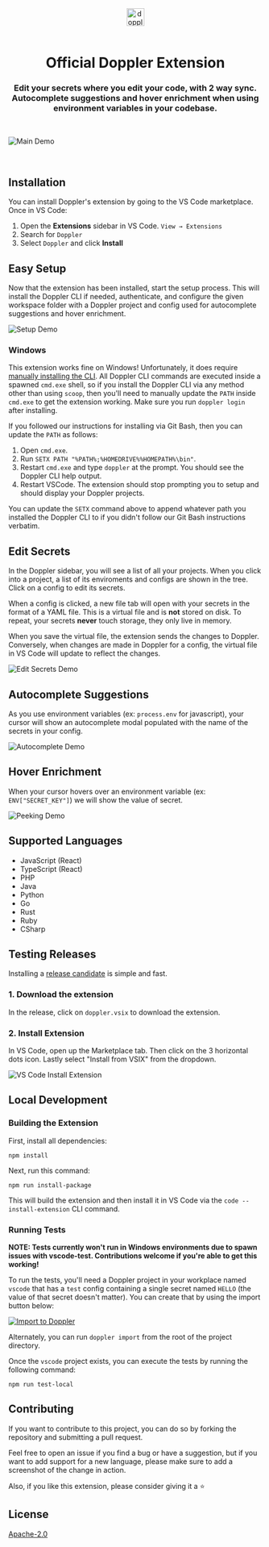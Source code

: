<div align="center">
  <a href="https://doppler.com">
    <img src="media/logo.png" alt="doppler-logo" height="35">
  </a>
  </br></br>
  <h1>Official Doppler Extension</h1>
  <h3 align="center">
    Edit your secrets where you edit your code, with 2 way sync. Autocomplete
    suggestions and hover enrichment when using environment variables in your codebase.
  </h3>
</div>

</br>

![Main Demo](media/demo.gif)

</br>

## Installation

You can install Doppler's extension by going to the VS Code marketplace. Once in VS Code:

1. Open the **Extensions** sidebar in VS Code. `View → Extensions`
2. Search for `Doppler`
3. Select `Doppler` and click **Install**

## Easy Setup

Now that the extension has been installed, start the setup process. This will install the Doppler CLI if needed, authenticate, and configure the given workspace folder with a Doppler project and config used for autocomplete suggestions and hover enrichment.

![Setup Demo](media/setup-demo.gif)

### Windows

This extension works fine on Windows! Unfortunately, it does require [manually installing the CLI](https://docs.doppler.com/docs/install-cli#installation). All Doppler CLI commands are executed inside a spawned `cmd.exe` shell, so if you install the Doppler CLI via any method other than using `scoop`, then you'll need to manually update the `PATH` inside `cmd.exe` to get the extension working. Make sure you run `doppler login` after installing.

If you followed our instructions for installing via Git Bash, then you can update the `PATH` as follows:

1. Open `cmd.exe`.
2. Run `SETX PATH "%PATH%;%HOMEDRIVE%%HOMEPATH%\bin"`.
3. Restart `cmd.exe` and type `doppler` at the prompt. You should see the Doppler CLI help output.
4. Restart VSCode. The extension should stop prompting you to setup and should display your Doppler projects.

You can update the `SETX` command above to append whatever path you installed the Doppler CLI to if you didn't follow our Git Bash instructions verbatim.

## Edit Secrets

In the Doppler sidebar, you will see a list of all your projects. When you click into a project, a list of its enviroments and configs are shown in the tree. Click on a config to edit its secrets.

When a config is clicked, a new file tab will open with your secrets in the format of a YAML file. This is a virtual file and is **not** stored on disk. To repeat, your secrets **never** touch storage, they only live in memory.

When you save the virtual file, the extension sends the changes to Doppler. Conversely, when changes are made in Doppler for a config, the virtual file in VS Code will update to reflect the changes.

![Edit Secrets Demo](media/edit-secrets-demo.gif)

## Autocomplete Suggestions

As you use environment variables (ex: `process.env` for javascript), your cursor will show an autocomplete modal populated with the name of the secrets in your config.

![Autocomplete Demo](media/autocomplete-demo.gif)

## Hover Enrichment

When your cursor hovers over an environment variable (ex: `ENV["SECRET_KEY"]`) we will show the value of secret.

![Peeking Demo](media/hover-demo.gif)

## Supported Languages

- JavaScript (React)
- TypeScript (React)
- PHP
- Java
- Python
- Go
- Rust
- Ruby
- CSharp

## Testing Releases

Installing a [release candidate](https://github.com/DopplerHQ/vscode/releases) is simple and fast.

### 1. Download the extension

In the release, click on `doppler.vsix` to download the extension.

### 2. Install Extension

In VS Code, open up the Marketplace tab. Then click on the 3 horizontal dots icon. Lastly select "Install from VSIX" from the dropdown.

![VS Code Install Extension](./media/vscode-install-extension.png)

## Local Development

### Building the Extension

First, install all dependencies:

```
npm install
```

Next, run this command:

```
npm run install-package
```

This will build the extension and then install it in VS Code via the `code --install-extension` CLI command.

### Running Tests

**NOTE: Tests currently won't run in Windows environments due to spawn issues with vscode-test. Contributions welcome if you're able to get this working!**

To run the tests, you'll need a Doppler project in your workplace named `vscode` that has a `test` config containing a single secret named `HELLO` (the value of that secret doesn't matter). You can create that by using the import button below:

[![Import to Doppler](https://raw.githubusercontent.com/DopplerUniversity/app-config-templates/main/doppler-button.svg)](https://dashboard.doppler.com/workplace/template/import?template=https://github.com/dopplerhq/vscode/blob/master/doppler-template.yaml)

Alternately, you can run `doppler import` from the root of the project directory.

Once the `vscode` project exists, you can execute the tests by running the following command:

```
npm run test-local
```

## Contributing

If you want to contribute to this project, you can do so by forking the repository and submitting a pull request.

Feel free to open an issue if you find a bug or have a suggestion, but if you want to add support for a new language, please make sure to add a screenshot of the change in action.

Also, if you like this extension, please consider giving it a ⭐️

## License

[Apache-2.0](https://github.com/dopplerhq/vscode/blob/main/LICENSE)
